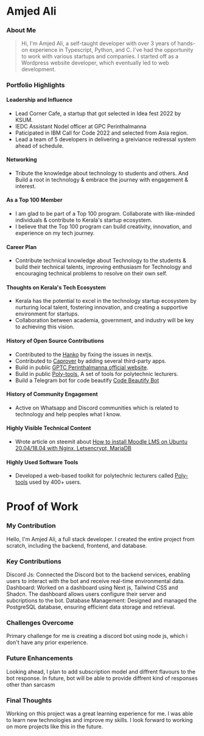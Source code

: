 # Amjed Ali

### About Me
>
>Hi, I'm Amjed Ali, a self-taught developer with over 3 years of hands-on experience in Typescript, Python, and C. I've had the opportunity to work with various startups and companies. I started off as a Wordpress website developer, which eventually led to web development.

### Portfolio Highlights

#### Leadership and Influence

- Lead Corner Cafe, a startup that got selected in Idea fest 2022 by KSUM.
- IEDC Assistant Nodel officer at GPC Perinthalmanna
- Paticipated in IBM Call for Code 2022 and selected from Asia region.
- Lead a team of 5 developers in delivering a greiviance redressal system ahead of schedule.

#### Networking

- Tribute the knowledge about technology to students and others. And Build a root in technology & embrace the journey with engagement & interest.

#### As a Top 100 Member

- I am glad to be part of a Top 100 program. Collaborate with like-minded individuals & contribute to Kerala's startup ecosystem.
- I believe that the Top 100 program can build creativity, innovation, and experience on my tech journey.

#### Career Plan

- Contribute technical knowledge about Technology to the students & build their technical talents, improving enthusiasm for Technology and encouraging technical problems to resolve on their own self.

#### Thoughts on Kerala's Tech Ecosystem

- Kerala has the potential to excel in the technology startup ecosystem by nurturing local talent, fostering innovation, and creating a supportive environment for startups.
- Collaboration between academia, government, and industry will be key to achieving this vision.

#### History of Open Source Contributions

- Contributed to the [Hanko](https://github.com/teamhanko/hanko) by fixing the issues in nextjs.
- Contributed to [Caprover](https://github.com/caprover/one-click-apps) by adding several third-party apps.
- Build in public [GPTC Perinthalmanna official website](https://github.com/gptc-perinthalmanna/official-website).
- Build in public [Poly-tools](https://github.com/amjed-ali-k/poly-tools), A set of tools for polytechnic lecturers.
- Build a Telegram bot for code beautify [Code Beautify Bot](<https://t.me/code_beautifier_bot>)

#### History of Community Engagement

- Active on Whatsapp and Discord communities which is related to technology and help peoples what I know.

#### Highly Visible Technical Content

- Wrote article on steemit about [How to install Moodle LMS on Ubuntu 20.04/18.04 with Nginx, Letsencrypt, MariaDB](https://steemit.com/moodle/@amjedali/how-to-install-moodle-lms-on-ubuntu-20-04-18-04-with-nginx-letsencrypt-mariadb)

#### Highly Used Software Tools

- Developed a web-based toolkit for polytechnic lecturers called [Poly-tools](<https://github.com/amjed-ali-k/poly-tools>) used by 400+ users.

# Proof of Work

### My Contribution

Hello, I'm Amjed Ali, a full stack developer. I created the entire project from scratch, including the backend, frontend, and database.

### Key Contributions

Discord Js: Connected the Discord bot to the backend services, enabling users to interact with the bot and receive real-time environmental data.
Dashboard: Worked on a dashboard using Next js, Tailwind CSS and Shadcn. The dashboard allows users configure their server and subcriptions to the bot.
Database Management: Designed and managed the PostgreSQL database, ensuring efficient data storage and retrieval.

### Challenges Overcome

Primary challenge for me is creating a discord bot using node js, which i don't have any prior experience.

### Future Enhancements

Looking ahead, I plan to add subscription model and diffrent flavours to the bot response. In future, bot will be able to provide diffrent kind of responses other than sarcasm

### Final Thoughts

Working on this project was a great learning experience for me. I was able to learn new technologies and improve my skills. I look forward to working on more projects like this in the future.
